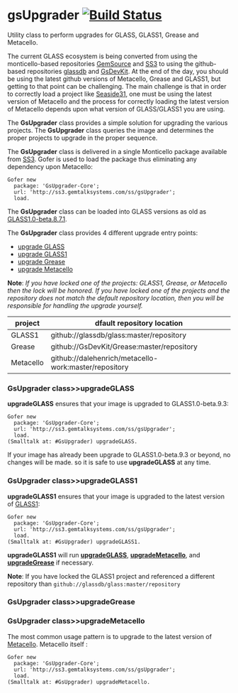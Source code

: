 gsUpgrader [![Build Status](https://travis-ci.org/GsDevKit/gsUpgrader.svg?branch=master)](https://travis-ci.org/GsDevKit/gsUpgrader)
=========

Utility class to perform upgrades for GLASS, GLASS1, Grease and Metacello.

The current GLASS ecosystem is being converted from using the monticello-based repositories [GemSource](http://seaside.gemtalksystems.com/ss/) and [SS3](http://ss3.gemtalksystems.com/) to using the github-based repositories [glassdb](https://github.com/glassdb) and [GsDevKit](https://github.com/GsDevKit). At the end of the day, you should be using the latest github versions of Metacello, Grease and GLASS1, but getting to that point can be challenging. The main challenge is that in order to correctly load a project like [Seaside31](https://github.com/GsDevKit/Seaside31#seaside31), one must be using the latest version of Metacello and the process for correctly loading the latest version of Metacello depends upon what version of GLASS/GLASS1 you are using. 

The **GsUpgrader** class provides a simple solution for upgrading the various projects. The **GsUpgrader** class queries the image and determines the proper projects to upgrade in the proper sequence.

The **GsUpgrader** class is delivered in a single Monticello package available from [SS3](http://ss3.gemtalksystems.com/). Gofer is used to load the package thus eliminating any dependency upon Metacello:

```Smalltalk
Gofer new
  package: 'GsUpgrader-Core';
  url: 'http://ss3.gemtalksystems.com/ss/gsUpgrader';
  load.
```

The **GsUpgrader** class can be loaded into GLASS versions as old as [GLASS1.0-beta.8.7.1](http://gemstonesoup.wordpress.com/2011/11/21/glass-1-0-beta-8-7-1-released/).

The **GsUpgrader** class provides 4 different upgrade entry points: 

- [upgrade GLASS](#gsupgrader-classupgradeglass) 
- [upgrade GLASS1](#gsupgrader-classupgradeglass1)
- [upgrade Grease](#gsupgrader-classupgradegrease)
- [upgrade Metacello](#gsupgrader-classupgrademetacello)

**Note**: *If you have locked one of the projects: GLASS1, Grease, or Metacello then the lock will be honored. 
If you have locked one of the projects and the repository does not match the default repository location, then you will be responsible for handling the upgrade yourself.*

| project | dfault repository location |
|---------|-------------------|
| GLASS1  | github://glassdb/glass:master/repository |
| Grease  | github://GsDevKit/Grease:master/repository |
| Metacello | github://dalehenrich/metacello-work:master/repository |

### GsUpgrader class>>upgradeGLASS

**upgradeGLASS** ensures that your image is upgraded to GLASS1.0-beta.9.3:

```Smalltalk
Gofer new
  package: 'GsUpgrader-Core';
  url: 'http://ss3.gemtalksystems.com/ss/gsUpgrader';
  load.
(Smalltalk at: #GsUpgrader) upgradeGLASS.
```

If your image has already been upgrade to GLASS1.0-beta.9.3 or beyond, no changes will be made. so it is safe to use **upgradeGLASS** at any time.

### GsUpgrader class>>upgradeGLASS1

**upgradeGLASS1** ensures that your image is upgraded to the latest version of [GLASS1](https://github.com/glassdb):

```Smalltalk
Gofer new
  package: 'GsUpgrader-Core';
  url: 'http://ss3.gemtalksystems.com/ss/gsUpgrader';
  load.
(Smalltalk at: #GsUpgrader) upgradeGLASS1.
```

**upgradeGLASS1** will run **[upgradeGLASS](#gsupgrader-classupgradeglass)**, **[upgradeMetacello](#gsupgrader-classupgrademetacello)**, and **[upgradeGrease](#gsupgrader-classupgradegrease)** if necessary.

**Note**: If you have locked the GLASS1 project and referenced a different repository than `github://glassdb/glass:master/repository`

### GsUpgrader class>>upgradeGrease

### GsUpgrader class>>upgradeMetacello

The most common usage pattern is to upgrade to the latest version of [Metacello](https://github.com/dalehenrich/metacello-work#install-preview-version). Metacello itself :

```Smalltalk
Gofer new
  package: 'GsUpgrader-Core';
  url: 'http://ss3.gemtalksystems.com/ss/gsUpgrader';
  load.
(Smalltalk at: #GsUpgrader) upgradeMetacello.
```

